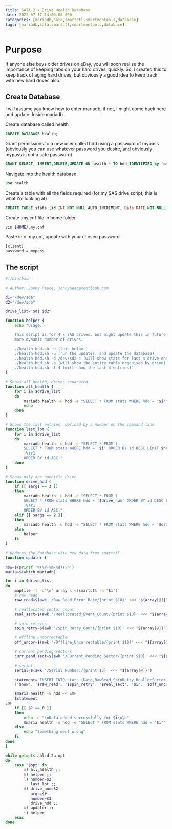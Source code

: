 ```yaml
---
title: SATA 2 x Drive Health Database
date: 2022-07-17 14:00:00 000
categories: [mariadb,sata,smartctl,smartmontools,database]
tags: [mariadb,sata,smartctl,smartmontools,database]
---
```


# Purpose

If anyone else buys older drives on eBay, you will soon realise the importance of keeping tabs on your hard drives, quickly. So, i created this to keep track of aging hard drives, but obviously a good idea to keep track with new hard drives also.

## Create Database

I will assume you know how to enter mariadb, if not, i might come back here and update.
Inside mariadb

Create database called health
```sql
CREATE DATABASE health;
```

Grant permissions to a new user called hdd using a password of mypass (obviously you can use whatever password you desire, and obviously mypass is not a safe password)
```sql
GRANT SELECT, INSERT,DELETE,UPDATE ON health.* TO hdd IDENTIFIED by 'mypass';
```

Navigate into the health database
```sql
use health
```

Create a table with all the fields required (for my SAS drive script, this is what i'm looking at)
```sql
CREATE TABLE stats (id INT NOT NULL AUTO_INCREMENT, Date DATE NOT NULL, RawRead INT NOT NULL, ReallocSector INT NOT NULL, SpinRetry INT NOT NULL, CurrPendSect INT NOT NULL, OfflineUncorr INT NOT NULL, HDD VARCHAR(15) NOT NULL, Serial VARCHAR(25) NOT NULL, primary key (id));
```

Create .my.cnf file in home folder
```bash
vim $HOME/.my.cnf
```

Paste into .my.cnf, update with your chosen password
```bash
[client]
password = mypass
```

## The script

```bash
#!/bin/bash

# Author: Jonny Peace, jonnypeace@outlook.com

d1="/dev/sda"
d2="/dev/sdb"

drive_list="$d1 $d2"

function helper {
	echo "Usage:

	This script is for 4 x SAS drives, but might update this in future for SATA and
	more dynamic number of drives.

	./health-hdd.sh -h (this helper)
	./health-hdd.sh -u (run the updater, and update the database)
	./health-hdd.sh -d /dev/sda 4 (will show stats for last 4 drive entries for /dev/sda)
	./health-hdd.sh -a (will show the entire table organised by drive)
	./health-hdd.sh -l 4 (will show the last 4 entries)"
}

# Shows all health, drives separated
function all_health {
	for i in $drive_list
	do
		mariadb health -u hdd -e "SELECT * FROM stats WHERE hdd = '$i'"
		echo
	done
}

# Shows the last entries, defined by a number on the command line
function last_lot {
	for i in $drive_list
	do
		mariadb health -u hdd -e "SELECT * FROM (
		SELECT * FROM stats WHERE hdd = '$i' ORDER BY id DESC LIMIT $number 
		)Var1
		ORDER BY id ASC;"
	done
}

# Shows only one specific drive
function drive_hdd {
	if [[ $args == 3 ]]
	then
		mariadb health -u hdd -e "SELECT * FROM (
		SELECT * FROM stats WHERE hdd = '$drive_num' ORDER BY id DESC LIMIT $number
		)Var1
		ORDER BY id ASC;"
	elif [[ $args == 2 ]]
	then
		mariadb health -u hdd -e "SELECT * FROM stats WHERE hdd = '$drive_num'"
	else
		helper
	fi
}

# Updates the database with new data from smartctl
function updater {

now=$(printf '%(%Y-%m-%d)T\n')
maria=$(which mariadb)

for i in $drive_list
do
	mapfile -t -d'\n' array < <(smartctl -a "$i")
	# raw read
	raw_read=$(awk '/Raw_Read_Error_Rate/{print $10}' <<< "${array[@]}")

	# reallocated sector count
	real_sect=$(awk '/Reallocated_Event_Count/{print $10}' <<< "${array[@]}")

	# spin retries
	spin_retry=$(awk '/Spin_Retry_Count/{print $10}' <<< "${array[@]}")

	# offline uncorrectable
	off_uncor=$(awk '/Offline_Uncorrectable/{print $10}' <<< "${array[@]}")

	# current pending sectors
	curr_pend_sect=$(awk '/Current_Pending_Sector/{print $10}' <<< "${array[@]}")

	# serial
	serial=$(awk '/Serial Number:/{print $3}' <<< "${array[@]}")

	statement="INSERT INTO stats (Date,RawRead,SpinRetry,ReallocSector,HDD,OfflineUncorr,CurrPendSect,Serial) VALUES
	('$now', '$raw_read', '$spin_retry', '$real_sect', '$i', '$off_uncor', '$curr_pend_sect', '$serial')"

	$maria health -u hdd << EOF
	$statement
EOF
	if [[ $? == 0 ]]
	then
		echo -e "\nData added successfully for $i\n\n"
		$maria health -u hdd -e "SELECT * FROM stats WHERE hdd = '$i'"
	else
		echo "Something went wrong"
	fi
done
}

while getopts ahl:d:2u opt
do
	case "$opt" in
		a) all_health ;;
		h) helper ;;
		l) number=$2
		   last_lot ;;
		d) drive_num=$2
		   args=$#
		   number=$3
		   drive_hdd ;;
		u) updater ;;
		*) helper
	esac
done

```
